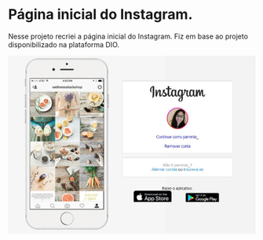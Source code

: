 <h1>Página inicial do Instagram.</h1>

Nesse projeto recriei a página inicial do Instagram. Fiz em base ao projeto disponibilizado na plataforma DIO.

<img src="./img/pagina_inicial.JPG">

